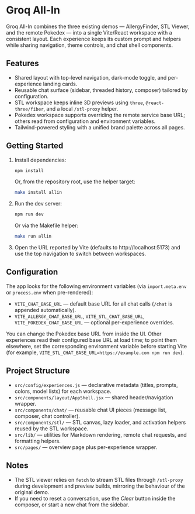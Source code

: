 # Groq All-In

Groq All-In combines the three existing demos — AllergyFinder, STL Viewer, and the remote Pokedex — into a single Vite/React workspace with a consistent layout. Each experience keeps its custom prompt and helpers while sharing navigation, theme controls, and chat shell components.

## Features
- Shared layout with top-level navigation, dark-mode toggle, and per-experience landing cards.
- Reusable chat surface (sidebar, threaded history, composer) tailored by configuration.
- STL workspace keeps inline 3D previews using `three`, `@react-three/fiber`, and a local `/stl-proxy` helper.
- Pokedex workspace supports overriding the remote service base URL; others read from configuration and environment variables.
- Tailwind-powered styling with a unified brand palette across all pages.

## Getting Started
1. Install dependencies:
   ```bash
   npm install
   ```
   Or, from the repository root, use the helper target:
   ```bash
   make install allin
   ```
2. Run the dev server:
   ```bash
   npm run dev
   ```
   Or via the Makefile helper:
   ```bash
   make run allin
   ```
3. Open the URL reported by Vite (defaults to http://localhost:5173) and use the top navigation to switch between workspaces.

## Configuration
The app looks for the following environment variables (via `import.meta.env` or `process.env` when pre-rendered):

- `VITE_CHAT_BASE_URL` — default base URL for all chat calls (`/chat` is appended automatically).
- `VITE_ALLERGY_CHAT_BASE_URL`, `VITE_STL_CHAT_BASE_URL`, `VITE_POKEDEX_CHAT_BASE_URL` — optional per-experience overrides.

You can change the Pokedex base URL from inside the UI. Other experiences read their configured base URL at load time; to point them elsewhere, set the corresponding environment variable before starting Vite (for example, `VITE_STL_CHAT_BASE_URL=https://example.com npm run dev`).

## Project Structure
- `src/config/experiences.js` — declarative metadata (titles, prompts, colors, model lists) for each workspace.
- `src/components/layout/AppShell.jsx` — shared header/navigation wrapper.
- `src/components/chat/` — reusable chat UI pieces (message list, composer, chat controller).
- `src/components/stl/` — STL canvas, lazy loader, and activation helpers reused by the STL workspace.
- `src/lib/` — utilities for Markdown rendering, remote chat requests, and formatting helpers.
- `src/pages/` — overview page plus per-experience wrapper.

## Notes
- The STL viewer relies on `fetch` to stream STL files through `/stl-proxy` during development and preview builds, mirroring the behaviour of the original demo.
- If you need to reset a conversation, use the *Clear* button inside the composer, or start a new chat from the sidebar.
